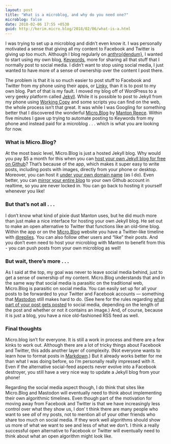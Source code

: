 ```yaml
---
layout: post
title: "What is a microblog, and why do you need one?"
microblog: false
date: 2018-02-06 17:55 +0530
guid: http://kerim.micro.blog/2018/02/06/what-is-a.html
---
```

I was trying to set up a microblog and didn’t even know it. I was personally motivated a sense that giving all my content to Facebook and Twitter is giving up too much. Although I blog regularly on [anthro{dendum}](https://anthrodendum.org), I wanted to start using my own blog, [Keywords](https://keywords.oxus.net), more for sharing all that stuff that I normally post to social media. I didn’t want to stop using social media, I just wanted to have more of a sense of ownership over the content I post there. 

The problem is that it is so much easier to post stuff to Facebook and Twitter from my phone using their apps, or [Linky](https://pragmaticcode.com/linky/),  than it is to post to my own blog. Part of that is my fault. I moved my blog off of WordPress to a very geeky platform called [Jekyll](https://jekyllrb.com). While it is possible to post to Jekyll from my phone using [Working Copy](https://workingcopyapp.com) and some scripts you can find on the web, the whole process isn’t that great. It was while I was Googling for something better that I discovered the wonderful [Micro.Blog](https://micro.blog) by [Manton Reece](https://manton.org). Within five minutes I gave up trying to automate posting to Keywords from my phone and instead paid for a microblog . . . which is what you are looking for now. 

### What is Micro.Blog? 
At the most basic level, Micro.Blog is just a hosted Jekyll blog. Why would you pay $5 a month for this when you can [host your own Jekyll blog for free on Github](https://help.github.com/articles/using-jekyll-as-a-static-site-generator-with-github-pages/)? That’s because of the app, which makes it super easy to write posts, including posts with images, directly from your phone or desktop. Moreover, you can host it [under your own domain name](http://help.micro.blog/2015/custom-domains/) (as I do). Even better, you can [mirror your entire blog](http://help.micro.blog/2016/mirroring-to-github/) to your own Github account in realtime, so you are never locked in. You can go back to hosting it yourself whenever you like!

### But that’s not all . . .
I don’t know what kind of pixie dust Manton uses, but he did much more than just make a nice interface for hosting your own Jekyll blog. He set out to make an open alternative to Twitter that functions like an old-time blog. Within the app or on the [Micro.Blog](https://micro.blog) website you have a Twitter-like timeline with [@replies](https://micro.blog/replies). You can also follow other users and “like” their posts. And you don’t even need to host your microblog with Manton to benefit from this - you can push posts from your own microblog as well!

### But wait, there’s more . . . 
As I said at the top, my goal was never to leave social media behind, just to get a sense of ownership of my content. Micro.Blog understands that and in the same way that social media is parasitic on the traditional web, Micro.Blog is parasitic on social media. You can easily set up for all your posts to be forwarded to your Twitter and Facebook accounts — something that [Mastodon](https://joinmastodon.org) still makes hard to do. (See here for the rules regarding [what part of your post gets posted](http://help.micro.blog/2018/timeline-rules/) to social media, depending on the length of the post and whether or not it contains an image.) And, of course, because it is just a blog, you have a nice old-fashioned RSS feed as well. 

### Final thoughts
Micro.blog isn’t for everyone. It is still a work in process and there are a few kinks to work out. Although there are a lot of tricky things about Facebook and Twitter, this adds another layer of complexity. (Not everyone wants to learn how to format posts in [Markdown](http://help.micro.blog/2017/markdown/).) But it already works better for me than what I was doing before, so I’m personally really impressed with it. Even if the alternative social-feed aspects never evolve into a Facebook destroyer, you still have a very nice way to update a Jekyll blog from your phone!

Regarding the social media aspect though, I do think that sites like Micro.Blog and Mastodon will eventually need to think about implementing their own algorithmic timelines. Even though part of the motivation for moving away from Facebook and Twitter is that we have increasingly less control over what they show us, I don’ t think there are many people who want to see *all* of my posts, not to mention all of your other friends who share too much on social media. If they work well algorithms should show us more of what we want to see and less of what we don’t. I think a really successful open alternative to Facebook or Twitter will eventually need to think about what an open algorithm might look like. 
